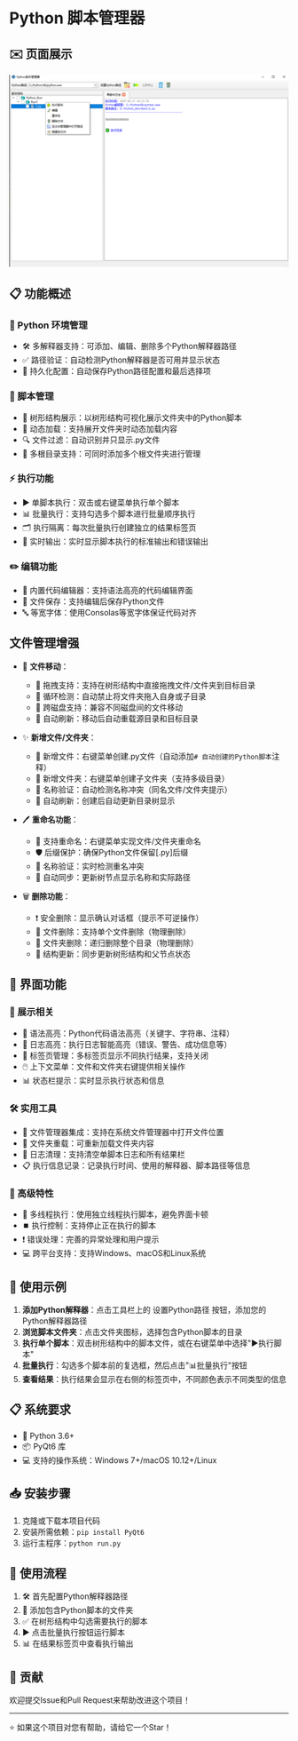 # Python 脚本管理器

## ✉️ 页面展示
![image](./截图.png)

## 📋 功能概述

### 🐍 Python 环境管理
- 🛠️ 多解释器支持：可添加、编辑、删除多个Python解释器路径
- ✅ 路径验证：自动检测Python解释器是否可用并显示状态
- 💾 持久化配置：自动保存Python路径配置和最后选择项

### 📁 脚本管理
- 🌳 树形结构展示：以树形结构可视化展示文件夹中的Python脚本
- 🔄 动态加载：支持展开文件夹时动态加载内容
- 🔍 文件过滤：自动识别并只显示.py文件
- 📂 多根目录支持：可同时添加多个根文件夹进行管理

### ⚡ 执行功能
- ▶️ 单脚本执行：双击或右键菜单执行单个脚本
- 📊 批量执行：支持勾选多个脚本进行批量顺序执行
- 🗂️ 执行隔离：每次批量执行创建独立的结果标签页
- 📝 实时输出：实时显示脚本执行的标准输出和错误输出

### ✏️ 编辑功能
- 📝 内置代码编辑器：支持语法高亮的代码编辑界面
- 💾 文件保存：支持编辑后保存Python文件
- 🔤 等宽字体：使用Consolas等宽字体保证代码对齐

## 文件管理增强
- 🔁 **文件移动**：
  - 📁 拖拽支持：支持在树形结构中直接拖拽文件/文件夹到目标目录
  - 🚫 循环检测：自动禁止将文件夹拖入自身或子目录
  - 💾 跨磁盘支持：兼容不同磁盘间的文件移动
  - 🔄 自动刷新：移动后自动重载源目录和目标目录

- ✨ **新增文件/文件夹**：
  - 📄 新增文件：右键菜单创建.py文件（自动添加`# 自动创建的Python脚本`注释）
  - 📁 新增文件夹：右键菜单创建子文件夹（支持多级目录）
  - 🧾 名称验证：自动检测名称冲突（同名文件/文件夹提示）
  - 🔄 自动刷新：创建后自动更新目录树显示

- 🖊️ **重命名功能**：
  - 📝 支持重命名：右键菜单实现文件/文件夹重命名
  - 🛡️ 后缀保护：确保Python文件保留[.py]后缀
  - 🧾 名称验证：实时检测重名冲突
  - 🔄 自动同步：更新树节点显示名称和实际路径

- 🗑️ **删除功能**：
  - ❗ 安全删除：显示确认对话框（提示不可逆操作）
  - 📁 文件删除：支持单个文件删除（物理删除）
  - 📂 文件夹删除：递归删除整个目录（物理删除）
  - 🔄 结构更新：同步更新树形结构和父节点状态

## 🎨 界面功能
### 📝 展示相关
- 🎨 语法高亮：Python代码语法高亮（关键字、字符串、注释）
- 🌈 日志高亮：执行日志智能高亮（错误、警告、成功信息等）
- 📑 标签页管理：多标签页显示不同执行结果，支持关闭
- 🖱️ 上下文菜单：文件和文件夹右键提供相关操作
- 📊 状态栏提示：实时显示执行状态和信息

### 🛠️ 实用工具
- 📂 文件管理器集成：支持在系统文件管理器中打开文件位置
- 🔄 文件夹重载：可重新加载文件夹内容
- 🧹 日志清理：支持清空单脚本日志和所有结果栏
- 📋 执行信息记录：记录执行时间、使用的解释器、脚本路径等信息

### 🚀 高级特性
- 🧵 多线程执行：使用独立线程执行脚本，避免界面卡顿
- ⏹️ 执行控制：支持停止正在执行的脚本
- ❗ 错误处理：完善的异常处理和用户提示
- 💻 跨平台支持：支持Windows、macOS和Linux系统

## 🚀 使用示例

1. **添加Python解释器**：点击工具栏上的 设置Python路径 按钮，添加您的Python解释器路径
2. **浏览脚本文件夹**：点击文件夹图标，选择包含Python脚本的目录
3. **执行单个脚本**：双击树形结构中的脚本文件，或在右键菜单中选择"▶️执行脚本"
4. **批量执行**：勾选多个脚本前的复选框，然后点击"📊批量执行"按钮
5. **查看结果**：执行结果会显示在右侧的标签页中，不同颜色表示不同类型的信息

## 📋 系统要求

- 🐍 Python 3.6+
- 📦 PyQt6 库
- 💻 支持的操作系统：Windows 7+/macOS 10.12+/Linux

## 📥 安装步骤

1. 克隆或下载本项目代码
2. 安装所需依赖：`pip install PyQt6`
3. 运行主程序：`python run.py`

## 🎯 使用流程

1. 🛠️ 首先配置Python解释器路径
2. 📂 添加包含Python脚本的文件夹
3. ✅ 在树形结构中勾选需要执行的脚本
4. ▶️ 点击批量执行按钮运行脚本
5. 📊 在结果标签页中查看执行输出

## 🤝 贡献

欢迎提交Issue和Pull Request来帮助改进这个项目！

---

⭐ 如果这个项目对您有帮助，请给它一个Star！
